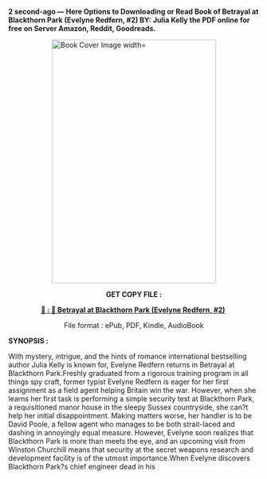 <p><strong>2 second-ago &mdash; Here Options to Downloading or Read Book of Betrayal at Blackthorn Park (Evelyne Redfern, #2) BY: Julia  Kelly the PDF online for free on Server Amazon, Reddit, Goodreads.</strong></p><p><a href="https://uk.ebookarea.xyz/?book=203578919-betrayal-at-blackthorn-park"><img style="display: block; margin-left: auto; margin-right: auto;" src="https://i.gr-assets.com/images/S/compressed.photo.goodreads.com/books/1710787898l/203578919.jpg" alt="Book Cover Image width=" width="330" height="488" /></a></p><p style="text-align: center;"><strong>GET COPY FILE :</strong></p><p style="text-align: center;"><strong><a href="https://uk.ebookarea.xyz/?book=203578919-betrayal-at-blackthorn-park" target="_blank" rel="noopener">📢 : 🔗 Betrayal at Blackthorn Park (Evelyne Redfern, #2)</a>&nbsp;</strong></p><p style="text-align: center;">File format : ePub, PDF, Kindle, AudioBook</p><p><strong>SYNOPSIS :</strong></p><p>With mystery, intrigue, and the hints of romance international bestselling author Julia Kelly is known for, Evelyne Redfern returns in Betrayal at Blackthorn Park.Freshly graduated from a rigorous training program in all things spy craft, former typist Evelyne Redfern is eager for her first assignment as a field agent helping Britain win the war. However, when she learns her first task is performing a simple security test at Blackthorn Park, a requisitioned manor house in the sleepy Sussex countryside, she can?t help her initial disappointment. Making matters worse, her handler is to be David Poole, a fellow agent who manages to be both strait-laced and dashing in annoyingly equal measure. However, Evelyne soon realizes that Blackthorn Park is more than meets the eye, and an upcoming visit from Winston Churchill means that security at the secret weapons research and development facility is of the utmost importance.When Evelyne discovers Blackthorn Park?s chief engineer dead in his </p>
